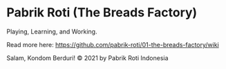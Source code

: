 # Pabrik Roti (The Breads Factory)
Playing, Learning, and Working.

Read more here:
https://github.com/pabrik-roti/01-the-breads-factory/wiki

Salam, Kondom Berduri! © 2021 by Pabrik Roti Indonesia
